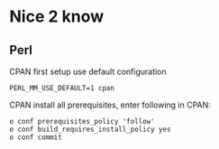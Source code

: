 Nice 2 know
===========

Perl
----

CPAN first setup use default configuration
```shell
PERL_MM_USE_DEFAULT=1 cpan
```

CPAN install all prerequisites, enter following in CPAN:
```shell
o conf prerequisites_policy 'follow'
o conf build_requires_install_policy yes
o conf commit
```
